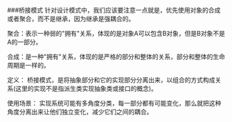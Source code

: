 ###桥接模式
针对设计模式中，我们应该要注意一点就是，优先使用对象的合成或者聚合，而不是继承，因为继承是强耦合的。

聚合：表示一种弱的"拥有"关系，体现的是对象A可以包含B对象，但是B对象不是A的一部分。

合成：是一种"拥有"关系，体现的是严格的部分和整体的关系，部分和整体的生命周期是一样的。

定义：
    桥接模式，是将抽象部分和它的实现部分分离出来，以组合的方式构成关系(这里的实现不是指派生类实现抽象类或接口的概念)。
    
使用场景：
    实现系统可能有多角度分类，每一部分都有可能变化，那么就把这种角度分离出来让他们独立变化，减少它们之间的耦合。